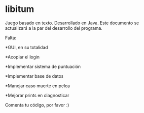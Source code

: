 # libitum
Juego basado en texto. Desarrollado en Java.
Este documento se actualizará a la par del desarrollo del programa.

Falta:

  *GUI, en su totalidad
    
  *Acoplar el login
  
  *Implementar sistema de puntuación
  
  *Implementar base de datos
  
  *Manejar caso muerte en pelea
  
  *Mejorar prints en diagnosticar

Comenta tu código, por favor :)
